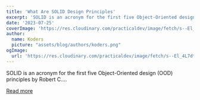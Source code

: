 ```yaml
---
title: 'What Are SOLID Design Principles'
excerpt: 'SOLID is an acronym for the first five Object-Oriented design (OOD) principles by Robert C....'
date: '2023-07-25'
coverImage: 'https://res.cloudinary.com/practicaldev/image/fetch/s--El_4L7dt--/c_imagga_scale,f_auto,fl_progressive,h_420,q_auto,w_1000/https://dev-to-uploads.s3.amazonaws.com/uploads/articles/07rpmh6l2317qeeg5p1c.png'
author:
  name: Koders
  picture: "assets/blog/authors/koders.png"
ogImage:
  url: 'https://res.cloudinary.com/practicaldev/image/fetch/s--El_4L7dt--/c_imagga_scale,f_auto,fl_progressive,h_420,q_auto,w_1000/https://dev-to-uploads.s3.amazonaws.com/uploads/articles/07rpmh6l2317qeeg5p1c.png'
---
```


SOLID is an acronym for the first five Object-Oriented design (OOD) principles by Robert C....

[Read more](https://dev.to/ggorantala/what-are-solid-design-principles-1n22)
